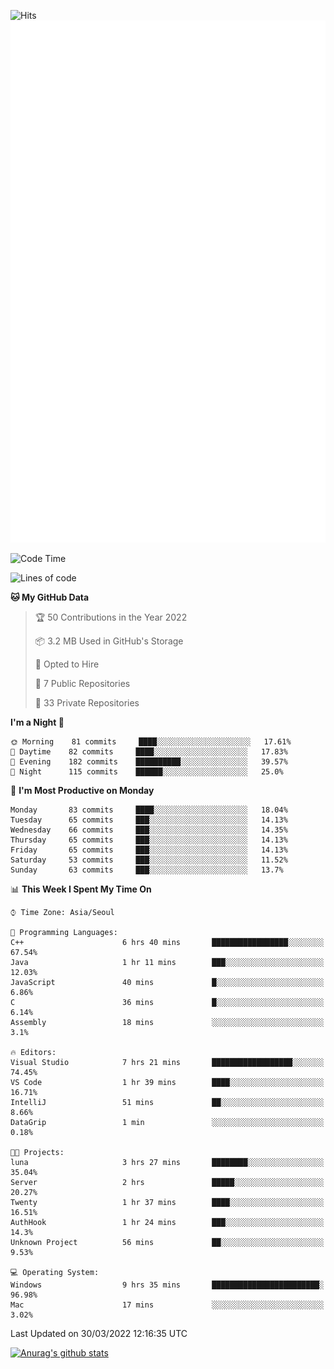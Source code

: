 ![Hits](https://hits.seeyoufarm.com/api/count/incr/badge.svg?url=https%3A%2F%2Fgithub.com%2Fkokose1234&count_bg=%2379C83D&title_bg=%23555555&icon=apple.svg&icon_color=%23E7E7E7&title=hits&edge_flat=false)
<br/>
![Metrics](https://github.com/kokose1234/kokose1234/blob/main/github-metrics.svg)

<!--START_SECTION:waka-->
![Code Time](http://img.shields.io/badge/Code%20Time-608%20hrs%205%20mins-blue)

![Lines of code](https://img.shields.io/badge/From%20Hello%20World%20I%27ve%20Written-2%20Million%20lines%20of%20code-blue)

**🐱 My GitHub Data** 

> 🏆 50 Contributions in the Year 2022
 > 
> 📦 3.2 MB Used in GitHub's Storage 
 > 
> 💼 Opted to Hire
 > 
> 📜 7 Public Repositories 
 > 
> 🔑 33 Private Repositories  
 > 
**I'm a Night 🦉** 

```text
🌞 Morning    81 commits     ████░░░░░░░░░░░░░░░░░░░░░   17.61% 
🌆 Daytime    82 commits     ████░░░░░░░░░░░░░░░░░░░░░   17.83% 
🌃 Evening    182 commits    ██████████░░░░░░░░░░░░░░░   39.57% 
🌙 Night      115 commits    ██████░░░░░░░░░░░░░░░░░░░   25.0%

```
📅 **I'm Most Productive on Monday** 

```text
Monday       83 commits     ████░░░░░░░░░░░░░░░░░░░░░   18.04% 
Tuesday      65 commits     ███░░░░░░░░░░░░░░░░░░░░░░   14.13% 
Wednesday    66 commits     ███░░░░░░░░░░░░░░░░░░░░░░   14.35% 
Thursday     65 commits     ███░░░░░░░░░░░░░░░░░░░░░░   14.13% 
Friday       65 commits     ███░░░░░░░░░░░░░░░░░░░░░░   14.13% 
Saturday     53 commits     ███░░░░░░░░░░░░░░░░░░░░░░   11.52% 
Sunday       63 commits     ███░░░░░░░░░░░░░░░░░░░░░░   13.7%

```


📊 **This Week I Spent My Time On** 

```text
⌚︎ Time Zone: Asia/Seoul

💬 Programming Languages: 
C++                      6 hrs 40 mins       █████████████████░░░░░░░░   67.54% 
Java                     1 hr 11 mins        ███░░░░░░░░░░░░░░░░░░░░░░   12.03% 
JavaScript               40 mins             █░░░░░░░░░░░░░░░░░░░░░░░░   6.86% 
C                        36 mins             █░░░░░░░░░░░░░░░░░░░░░░░░   6.14% 
Assembly                 18 mins             ░░░░░░░░░░░░░░░░░░░░░░░░░   3.1%

🔥 Editors: 
Visual Studio            7 hrs 21 mins       ██████████████████░░░░░░░   74.45% 
VS Code                  1 hr 39 mins        ████░░░░░░░░░░░░░░░░░░░░░   16.71% 
IntelliJ                 51 mins             ██░░░░░░░░░░░░░░░░░░░░░░░   8.66% 
DataGrip                 1 min               ░░░░░░░░░░░░░░░░░░░░░░░░░   0.18%

🐱‍💻 Projects: 
luna                     3 hrs 27 mins       ████████░░░░░░░░░░░░░░░░░   35.04% 
Server                   2 hrs               █████░░░░░░░░░░░░░░░░░░░░   20.27% 
Twenty                   1 hr 37 mins        ████░░░░░░░░░░░░░░░░░░░░░   16.51% 
AuthHook                 1 hr 24 mins        ███░░░░░░░░░░░░░░░░░░░░░░   14.3% 
Unknown Project          56 mins             ██░░░░░░░░░░░░░░░░░░░░░░░   9.53%

💻 Operating System: 
Windows                  9 hrs 35 mins       ████████████████████████░   96.98% 
Mac                      17 mins             ░░░░░░░░░░░░░░░░░░░░░░░░░   3.02%

```


 Last Updated on 30/03/2022 12:16:35 UTC
<!--END_SECTION:waka-->

[![Anurag's github stats](https://github-readme-stats.vercel.app/api?username=kokose1234&theme=dracula)](https://github.com/anuraghazra/github-readme-stats)



	

